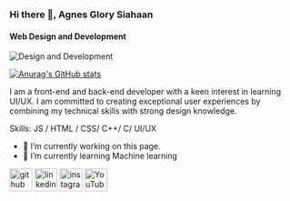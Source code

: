 ### Hi there 👋, Agnes Glory Siahaan
#### Web Design and Development
![Design and Development](https://pbs.twimg.com/profile_banners/1435248345044246531/1687780053/1500x500)

[![Anurag's GitHub stats](https://github-readme-stats.vercel.app/api?username=agnessia23)](https://github.com/anuraghazra/github-readme-stats)

I am a front-end and back-end developer with a keen interest in learning UI/UX. I am committed to creating exceptional user experiences by combining my technical skills with strong design knowledge.

Skills: JS / HTML / CSS/ C++/ C/ UI/UX

- 🔭 I’m currently working on this page.
- 🌱 I’m currently learning Machine learning 

[<img src='https://cdn.jsdelivr.net/npm/simple-icons@3.0.1/icons/github.svg' alt='github' height='40'>](https://github.com/https://github.com/agnessia23)  [<img src='https://cdn.jsdelivr.net/npm/simple-icons@3.0.1/icons/linkedin.svg' alt='linkedin' height='40'>](https://www.linkedin.com/in/https://www.linkedin.com/in/agnes-glory-siahaan-57b654260/)  [<img src='https://cdn.jsdelivr.net/npm/simple-icons@3.0.1/icons/instagram.svg' alt='instagram' height='40'>](https://www.instagram.com/https://www.instagram.com/agnessia23//)  [<img src='https://cdn.jsdelivr.net/npm/simple-icons@3.0.1/icons/youtube.svg' alt='YouTube' height='40'>](https://www.youtube.com/channel/agnezglowry7473)  
